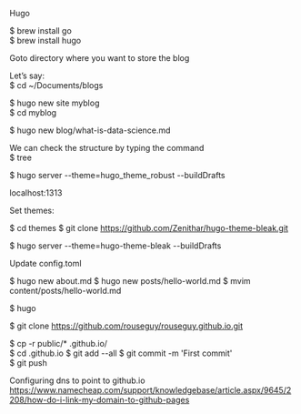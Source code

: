 Hugo

$ brew install go  
$ brew install hugo   

Goto directory where you want to store the blog

Let’s say:  
$ cd ~/Documents/blogs  

$ hugo new site myblog   
$ cd myblog  


$ hugo new blog/what-is-data-science.md 

We can check the structure by typing the command  
$ tree  

$ hugo server --theme=hugo_theme_robust --buildDrafts   

localhost:1313  

Set themes: 

$ cd themes 
$ git clone  https://github.com/Zenithar/hugo-theme-bleak.git 

$ hugo server --theme=hugo-theme-bleak --buildDrafts  

Update config.toml

$ hugo new about.md 
$ hugo new posts/hello-world.md 
$ mvim content/posts/hello-world.md 

$ hugo  

$ git clone https://github.com/rouseguy/rouseguy.github.io.git  

$ cp -r public/* <username>.github.io/  
$ cd <username>.github.io 
$ git add --all 
$ git commit -m 'First commit'  
$ git push  




Configuring dns to point to github.io
https://www.namecheap.com/support/knowledgebase/article.aspx/9645/2208/how-do-i-link-my-domain-to-github-pages




